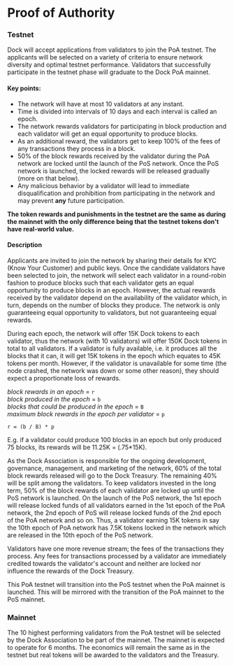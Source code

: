 # Proof of Authority

### Testnet

Dock will accept applications from validators to join the PoA testnet. The applicants will be selected on a variety of criteria to ensure network diversity and optimal testnet performance. Validators that successfully participate in the testnet phase will graduate to the Dock PoA mainnet.

#### **Key points:**

* The network will have at most 10 validators at any instant.
* Time is divided into intervals of 10 days and each interval is called an epoch.
* The network rewards validators for participating in block production and each validator will get an equal opportunity to produce blocks.
* As an additional reward, the validators get to keep 100% of the fees of any transactions they process in a block.
* 50% of the block rewards received by the validator during the PoA network are locked until the launch of the PoS network. Once the PoS network is launched, the locked rewards will be released gradually \(more on that below\).
* Any malicious behavior by a validator will lead to immediate disqualification and prohibition from participating in the network and may prevent **any** future participation.

**The token rewards and punishments in the testnet are the same as during the mainnet with the only difference being that the testnet tokens don't have real-world value.**

#### **Description**

Applicants are invited to join the network by sharing their details for KYC \(Know Your Customer\) and public keys. Once the candidate validators have been selected to join, the network will select each validator in a round-robin fashion to produce blocks such that each validator gets an equal opportunity to produce blocks in an epoch. However, the actual rewards received by the validator depend on the availability of the validator which, in turn, depends on the number of blocks they produce. The network is only guaranteeing equal opportunity to validators, but not guaranteeing equal rewards. 

During each epoch, the network will offer 15K Dock tokens to each validator, thus the network \(with 10 validators\) will offer 150K Dock tokens in total to all validators. If a validator is fully available, i.e. it produces all the blocks that it can, it will get 15K tokens in the epoch which equates to 45K tokens per month. However, if the validator is unavailable for some time \(the node crashed, the network was down or some other reason\), they should expect a proportionate loss of rewards.

_block rewards in an epoch_ = `r`   
_block produced in the epoch_ = `b`   
_blocks that could be produced in the epoch_ = `B`   
_maximum block rewards in the epoch per validator_ = `p`

```text
r = (b / B) * p
```

E.g. if a validator could produce 100 blocks in an epoch but only produced 75 blocks, its rewards will be 11.25K = \(.75\*15K\).

As the Dock Association is responsible for the ongoing development, governance, management, and marketing of the network, 60% of the total block rewards released will go to the Dock Treasury. The remaining 40% will be split among the validators. To keep validators invested in the long term, 50% of the block rewards of each validator are locked up until the PoS network is launched. On the launch of the PoS network, the 1st epoch will release locked funds of all validators earned in the 1st epoch of the PoA network, the 2nd epoch of PoS will release locked funds of the 2nd epoch of the PoA network and so on. Thus, a validator earning 15K tokens in say the 10th epoch of PoA network has 7.5K tokens locked in the network which are released in the 10th epoch of the PoS network. 

Validators have one more revenue stream; the fees of the transactions they process. Any fees for transactions processed by a validator are immediately credited towards the validator's account and neither are locked nor influence the rewards of the Dock Treasury.

This PoA testnet will transition into the PoS testnet when the PoA mainnet is launched. This will be mirrored with the transition of the PoA mainnet to the PoS mainnet.

### Mainnet

The 10 highest performing validators from the PoA testnet will be selected by the Dock Association to be part of the mainnet. The mainnet is expected to operate for 6 months. The economics will remain the same as in the testnet but real tokens will be awarded to the validators and the Treasury.

